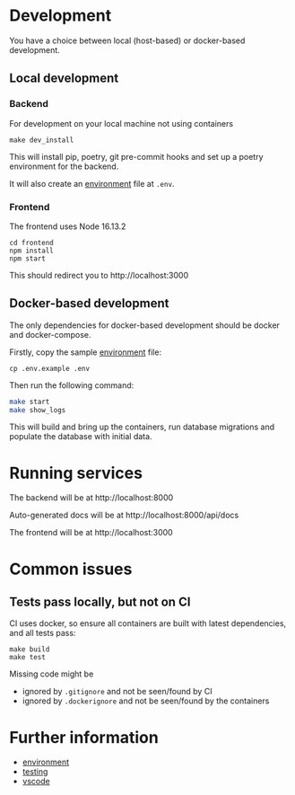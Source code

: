 # Development

You have a choice between local (host-based) or docker-based development.

## Local development

### Backend

For development on your local machine not using containers

```shell
make dev_install
```

This will install pip, poetry, git pre-commit hooks and set up a poetry environment for the backend.

It will also create an [environment](./environment.md) file at `.env`.

### Frontend

The frontend uses Node 16.13.2

```
cd frontend
npm install
npm start
```

This should redirect you to http://localhost:3000

## Docker-based development

The only dependencies for docker-based development should be docker and docker-compose.

Firstly, copy the sample [environment](./environment.md) file:

```shell
cp .env.example .env
```

Then run the following command:

```bash
make start
make show_logs
```

This will build and bring up the containers, run database migrations and populate the database with initial data.

# Running services

The backend will be at http://localhost:8000

Auto-generated docs will be at http://localhost:8000/api/docs

The frontend will be at http://localhost:3000

# Common issues

## Tests pass locally, but not on CI

CI uses docker, so ensure all containers are built with latest dependencies, and all tests pass:

``` 
make build
make test
```

Missing code might be

- ignored by `.gitignore` and not be seen/found by CI
- ignored by `.dockerignore` and not be seen/found by the containers

# Further information

- [environment](./environment.md)
- [testing](./testing.md)
- [vscode](./vscode.md)